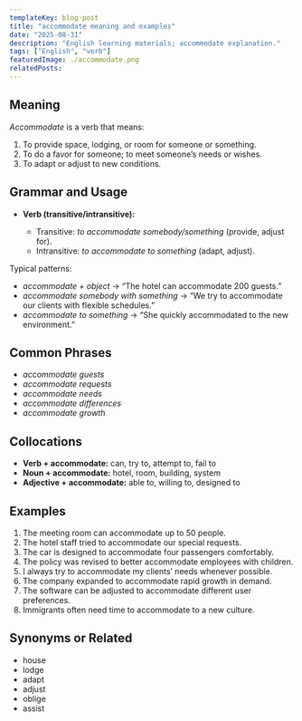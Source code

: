 ```yaml
---
templateKey: blog-post
title: "accommodate meaning and examples"
date: "2025-08-31"
description: "English learning materials; accommodate explanation."
tags: ["English", "verb"]
featuredImage: ./accommodate.png
relatedPosts:
---
```


## Meaning

_Accommodate_ is a verb that means:

1. To provide space, lodging, or room for someone or something.
2. To do a favor for someone; to meet someone’s needs or wishes.
3. To adapt or adjust to new conditions.

## Grammar and Usage

- **Verb (transitive/intransitive):**

  - Transitive: _to accommodate somebody/something_ (provide, adjust for).
  - Intransitive: _to accommodate to something_ (adapt, adjust).

Typical patterns:

- _accommodate + object_ → “The hotel can accommodate 200 guests.”
- _accommodate somebody with something_ → “We try to accommodate our clients with flexible schedules.”
- _accommodate to something_ → “She quickly accommodated to the new environment.”

## Common Phrases

- _accommodate guests_
- _accommodate requests_
- _accommodate needs_
- _accommodate differences_
- _accommodate growth_

## Collocations

- **Verb + accommodate:** can, try to, attempt to, fail to
- **Noun + accommodate:** hotel, room, building, system
- **Adjective + accommodate:** able to, willing to, designed to

## Examples

1. The meeting room can accommodate up to 50 people.
2. The hotel staff tried to accommodate our special requests.
3. The car is designed to accommodate four passengers comfortably.
4. The policy was revised to better accommodate employees with children.
5. I always try to accommodate my clients’ needs whenever possible.
6. The company expanded to accommodate rapid growth in demand.
7. The software can be adjusted to accommodate different user preferences.
8. Immigrants often need time to accommodate to a new culture.

## Synonyms or Related

- house
- lodge
- adapt
- adjust
- oblige
- assist
